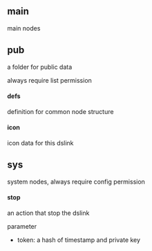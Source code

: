 


## main
main nodes

## pub

a folder for public data

always require list permission

#### defs
definition for common node structure

#### icon
icon data for this dslink


## sys
system nodes, always require config permission

#### stop
an action that stop the dslink

parameter
* token: a hash of timestamp and private key

